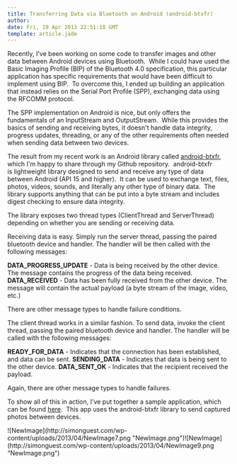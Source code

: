 ```yaml
---
title: Transferring Data via Bluetooth on Android (android-btxfr)
author: 
date: Fri, 19 Apr 2013 22:51:18 GMT
template: article.jade
---
```


Recently, I&#39;ve been working on some code to transfer images and other data between Android devices using Bluetooth.  While I could have used the Basic Imaging Profile (BIP) of the Bluetooth 4.0 specification, this particular application has specific requirements that would have been difficult to implement using BIP.  To overcome this, I ended up building an application that instead relies on the Serial Port Profile (SPP), exchanging data using the RFCOMM protocol.  

The SPP implementation on Android is nice, but only offers the fundamentals of an InputStream and OutputStream.  While this provides the basics of sending and receiving bytes, it doesn&#39;t handle data integrity, progress updates, threading, or any of the other requirements often needed when sending data between two devices.

The result from my recent work is an Android library called [android-btxfr](http:&#x2F;&#x2F;github.com&#x2F;simonguest&#x2F;android-btxfr), which I&#39;m happy to share through my Github repository.  android-btxfr is lightweight library designed to send and receive any type of data between Android (API 15 and higher).  It can be used to exchange text, files, photos, videos, sounds, and literally any other type of binary data.  The library supports anything that can be put into a byte stream and includes digest checking to ensure data integrity.

The library exposes two thread types (ClientThread and ServerThread) depending on whether you are sending or receiving data.

Receiving data is easy. Simply run the server thread, passing the paired bluetooth device and handler. The handler will be then called with the following messages:

**DATA_PROGRESS_UPDATE** - Data is being received by the other device. The message contains the progress of the data being received.
**DATA_RECEIVED** - Data has been fully received from the other device. The message will contain the actual payload (a byte stream of the image, video, etc.)

There are other message types to handle failure conditions.

The client thread works in a similar fashion. To send data, invoke the client thread, passing the paired bluetooth device and handler. The handler will be called with the following messages:

**READY_FOR_DATA** - Indicates that the connection has been established, and data can be sent.
**SENDING_DATA** - Indicates that data is being sent to the other device.
**DATA_SENT_OK** - Indicates that the recipient received the payload.

Again, there are other message types to handle failures.

To show all of this in action, I&#39;ve put together a sample application, which can be found [here](http:&#x2F;&#x2F;github.com&#x2F;simonguest&#x2F;btphototransfer-sample).  This app uses the android-btxfr library to send captured photos between devices. 

![NewImage](http:&#x2F;&#x2F;simonguest.com&#x2F;wp-content&#x2F;uploads&#x2F;2013&#x2F;04&#x2F;NewImage7.png &quot;NewImage.png&quot;)![NewImage](http:&#x2F;&#x2F;simonguest.com&#x2F;wp-content&#x2F;uploads&#x2F;2013&#x2F;04&#x2F;NewImage9.png &quot;NewImage.png&quot;)
